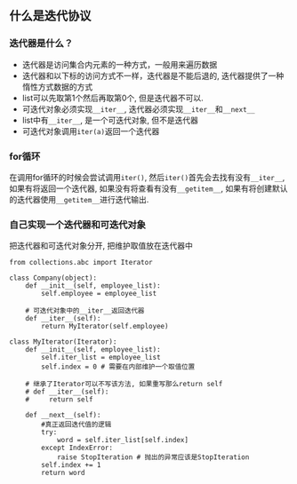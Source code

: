 ## 什么是迭代协议
### 迭代器是什么？ 
- 迭代器是访问集合内元素的一种方式，一般用来遍历数据
- 迭代器和以下标的访问方式不一样，迭代器是不能后退的, 迭代器提供了一种惰性方式数据的方式
- list可以先取第1个然后再取第0个, 但是迭代器不可以.
- 可迭代对象必须实现`__iter__`, 迭代器必须实现`__iter__`和`__next__`
- list中有`__iter__`, 是一个可迭代对象, 但不是迭代器
- 可迭代对象调用`iter(a)`返回一个迭代器

### for循环
在调用for循环的时候会尝试调用`iter()`, 然后`iter()`首先会去找有没有`__iter__`, 如果有将返回一个迭代器, 如果没有将查看有没有`__getitem__`, 如果有将创建默认的迭代器使用`__getitem__`进行迭代输出.

### 自己实现一个迭代器和可迭代对象
把迭代器和可迭代对象分开, 把维护取值放在迭代器中
```
from collections.abc import Iterator

class Company(object):
    def __init__(self, employee_list):
        self.employee = employee_list

    # 可迭代对象中的__iter__返回迭代器
    def __iter__(self):
        return MyIterator(self.employee)

class MyIterator(Iterator):
    def __init__(self, employee_list):
        self.iter_list = employee_list
        self.index = 0 # 需要在内部维护一个取值位置

    # 继承了Iterator可以不写该方法, 如果重写那么return self
    # def __iter__(self):
    #     return self

    def __next__(self):
        #真正返回迭代值的逻辑
        try:
            word = self.iter_list[self.index]
        except IndexError:
            raise StopIteration # 抛出的异常应该是StopIteration
        self.index += 1
        return word
```






